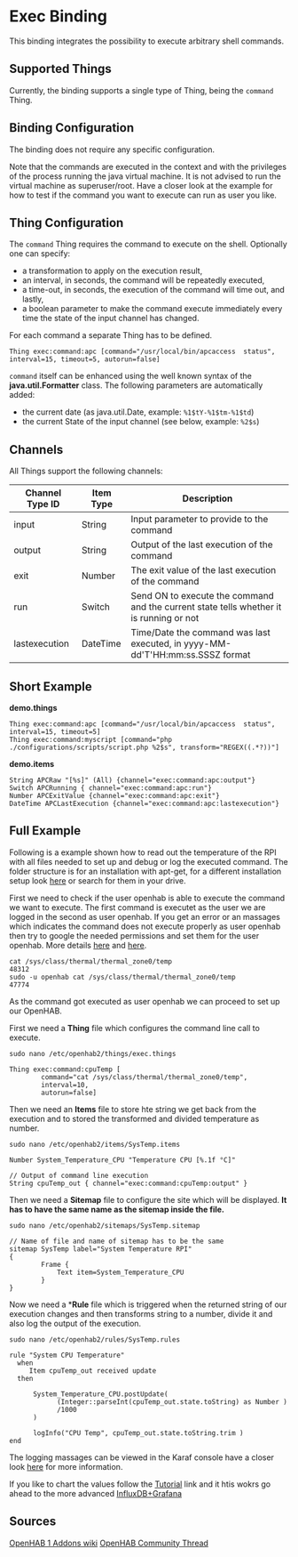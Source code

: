 # Exec Binding

This binding integrates the possibility to execute arbitrary shell commands.

## Supported Things

Currently, the binding supports a single type of Thing, being the ```command``` Thing.

## Binding Configuration

The binding does not require any specific configuration.

Note that the commands are executed in the context and with the privileges of the process running the java virtual machine. It is not advised to run the virtual machine as superuser/root. Have a closer look at the example for how to test if the command you want to execute can run as user you like.

## Thing Configuration

The `command` Thing requires the command to execute on the shell. Optionally one can specify:

- a transformation to apply on the execution result, 
- an interval, in seconds, the command will be repeatedly executed, 
- a time-out, in seconds, the execution of the command will time out, and lastly, 
- a boolean parameter to make the command execute immediately every time the state of the input channel has changed. 

For each command a separate Thing has to be defined.

```
Thing exec:command:apc [command="/usr/local/bin/apcaccess  status", interval=15, timeout=5, autorun=false]
```

```command``` itself can be enhanced using the well known syntax of the **java.util.Formatter** class. 
The following parameters are automatically added:

- the current date (as java.util.Date, example: `%1$tY-%1$tm-%1$td`)
- the current State of the input channel (see below, example: `%2$s`)

## Channels

All Things support the following channels:

| Channel Type ID | Item Type    | Description  |
|-----------------|------------------------|--------------|
| input | String       | Input parameter to provide to the command |
| output | String       | Output of the last execution of the command |
| exit | Number       | The exit value of the last execution of the command |
| run | Switch       | Send ON to execute the command and the current state tells whether it is running or not |
| lastexecution | DateTime       | Time/Date the command was last executed, in yyyy-MM-dd'T'HH:mm:ss.SSSZ format |

## Short Example

**demo.things**

```
Thing exec:command:apc [command="/usr/local/bin/apcaccess  status", interval=15, timeout=5]
Thing exec:command:myscript [command="php ./configurations/scripts/script.php %2$s", transform="REGEX((.*?))"]
```

**demo.items**

```
String APCRaw "[%s]" (All) {channel="exec:command:apc:output"} 
Switch APCRunning { channel="exec:command:apc:run"}
Number APCExitValue {channel="exec:command:apc:exit"}
DateTime APCLastExecution {channel="exec:command:apc:lastexecution"}
```

## Full Example

Following is a example shown how to read out the temperature of the RPI with all files needed to set up and debug or log the executed command.
The folder structure is for an installation with apt-get, for a different installation setup look [here](http://docs.openhab.org/installation/linux.html#file-locations) or search for them in your drive.

First we need to check if the user openhab is able to execute the command we want to execute. The first command is executet as the user we are logged in the second as user openhab. If you get an error or an massages which indicates the command does not execute properly as user openhab then try to google the needed permissions and set them for the user openhab. More details [here](https://community.openhab.org/t/2-openhab2-rpi-system-temperature-chart-with-persistence/35182) and [here](https://community.openhab.org/t/openhab-sudo-exec-binding/34988).

```
cat /sys/class/thermal/thermal_zone0/temp
48312
sudo -u openhab cat /sys/class/thermal/thermal_zone0/temp
47774
```

As the command got executed as user openhab we can proceed to set up our OpenHAB.

First we need a **Thing** file which configures the command line call to execute.  
```
sudo nano /etc/openhab2/things/exec.things
```
```
Thing exec:command:cpuTemp [
        command="cat /sys/class/thermal/thermal_zone0/temp",
        interval=10,
        autorun=false]
```

Then we need an **Items** file to store hte string we get back from the execution and to stored the transformed and divided temperature as number.

```
sudo nano /etc/openhab2/items/SysTemp.items
```
```
Number System_Temperature_CPU "Temperature CPU [%.1f °C]"

// Output of command line execution 
String cpuTemp_out { channel="exec:command:cpuTemp:output" }
```

Then we need a **Sitemap** file to configure the site which will be displayed. **It has to have the same name as the sitemap inside the file.**
```
sudo nano /etc/openhab2/sitemaps/SysTemp.sitemap
```
```
// Name of file and name of sitemap has to be the same
sitemap SysTemp label="System Temperature RPI"
{
        Frame {
            Text item=System_Temperature_CPU
        }
}
```

Now we need a ***Rule** file which is triggered when the returned string of our execution changes and then transforms string to a number, divide it and also log the output of the execution.
```
sudo nano /etc/openhab2/rules/SysTemp.rules
```
```
rule "System CPU Temperature"
  when
     Item cpuTemp_out received update
  then
  
      System_Temperature_CPU.postUpdate( 
            (Integer::parseInt(cpuTemp_out.state.toString) as Number ) 
            /1000 
      )
      
      logInfo("CPU Temp", cpuTemp_out.state.toString.trim )
end

```

The logging massages can be viewed in the Karaf console have a closer look [here](http://docs.openhab.org/administration/console.html) for more information.

If you like to chart the values follow the [Tutorial](https://community.openhab.org/t/2-openhab2-rpi-system-temperature-chart-with-persistence/35182)
link and it htis wokrs go ahead to the more advanced [InfluxDB+Grafana](https://community.openhab.org/t/influxdb-grafana-persistence-and-graphing/13761)

## Sources
[OpenHAB 1 Addons wiki](https://github.com/openhab/openhab1-addons/wiki/Raspberry-Pi-System-Temperature)
[OpenHAB Community Thread](https://community.openhab.org/t/reading-raspberry-pi-cpu-temp-with-exec-binding/4964)
